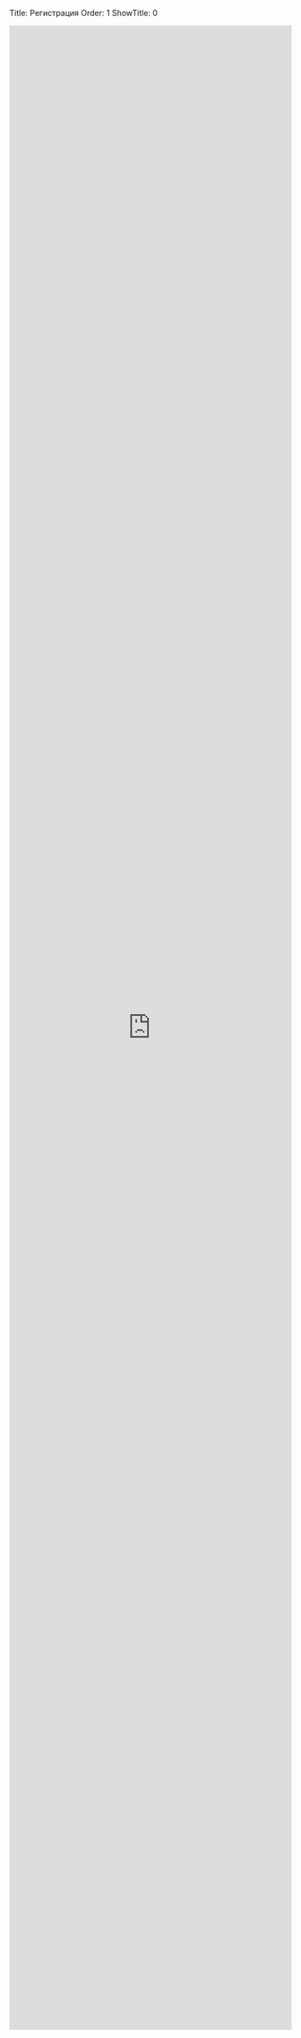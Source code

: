Title: Регистрация
Order: 1
ShowTitle: 0

<iframe src="https://docs.google.com/forms/d/e/1FAIpQLSeoIH7CPlFFv0riQFJLvLoXZ7Jvpkg_xs_4SD49GLSUR9gFZg/viewform?embedded=true" width="100%" height="3580px" frameborder="0" marginheight="0" marginwidth="0">Загрузка...</iframe>
